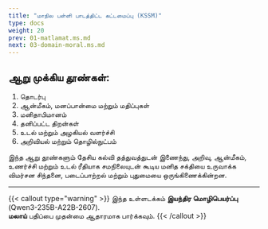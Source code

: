 ```yaml
---
title: "மாநில பள்ளி பாடத்திட்ட கட்டமைப்பு (KSSM)"
type: docs
weight: 20
prev: 01-matlamat.ms.md
next: 03-domain-moral.ms.md
---
```


## ஆறு முக்கிய தூண்கள்:

1. தொடர்பு
2. ஆன்மீகம், மனப்பான்மை மற்றும் மதிப்புகள்
3. மனிதாபிமானம்
4. தனிப்பட்ட திறன்கள்
5. உடல் மற்றும் அழகியல் வளர்ச்சி
6. அறிவியல் மற்றும் தொழில்நுட்பம்

இந்த ஆறு தூண்களும் தேசிய கல்வி தத்துவத்துடன் இணைந்து, அறிவு, ஆன்மீகம், உணர்ச்சி மற்றும் உடல் ரீதியாக சமநிலையுடன் கூடிய மனித சக்தியை உருவாக்க விமர்சன சிந்தனை, படைப்பாற்றல் மற்றும் புதுமையை ஒருங்கிணைக்கின்றன.

---

{{< callout type="warning" >}}
  இந்த உள்ளடக்கம் **இயந்திர மொழிபெயர்ப்பு** (Qwen3-235B-A22B-2607).  
  **மலாய்** பதிப்பை முதன்மை ஆதாரமாக பார்க்கவும்.
{{< /callout >}}
